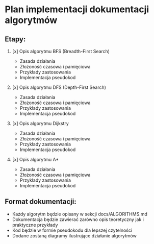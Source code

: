 # Plan implementacji dokumentacji algorytmów

## Etapy:

1. [x] Opis algorytmu BFS (Breadth-First Search)
    - Zasada działania
    - Złożoność czasowa i pamięciowa
    - Przykłady zastosowania
    - Implementacja pseudokod

2. [x] Opis algorytmu DFS (Depth-First Search)
    - Zasada działania
    - Złożoność czasowa i pamięciowa
    - Przykłady zastosowania
    - Implementacja pseudokod

3. [x] Opis algorytmu Dijkstry
    - Zasada działania
    - Złożoność czasowa i pamięciowa
    - Przykłady zastosowania
    - Implementacja pseudokod

4. [x] Opis algorytmu A*
    - Zasada działania
    - Złożoność czasowa i pamięciowa
    - Przykłady zastosowania
    - Implementacja pseudokod

## Format dokumentacji:

- Każdy algorytm będzie opisany w sekcji docs/ALGORITHMS.md
- Dokumentacja będzie zawierać zarówno opis teoretyczny jak i praktyczne przykłady
- Kod będzie w formie pseudokodu dla lepszej czytelności
- Dodane zostaną diagramy ilustrujące działanie algorytmów 
